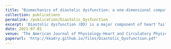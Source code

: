 ```yaml
---
title: "Biomechanics of diastolic dysfunction: a one-dimensional computational modeling approach"
collection: publications
permalink: /publication/Diastolic_Dysfunction
excerpt: 'Diastolic dysfunction (DD) is a major component of heart failure with preserved ejection fraction (HFpEF). Accordingly, a profound understanding of the underlying biomechanical mechanisms involved in DD is needed to elucidate all aspects of HFpEF. In this study, we have developed a computational model of DD by leveraging the power of an advanced one-dimensional arterial network coupled to a four-chambered zero-dimensional cardiac model. The two main pathologies investigated were linked to the active relaxation of the myocardium and the passive stiffness of the left ventricular wall. These pathologies were quantified through two parameters for the biphasic delay of active relaxation, which simulate the early and late-phase relaxation delay, and one parameter for passive stiffness, which simulates the increased nonlinear stiffness of the ventricular wall. A parameter sensitivity analysis was conducted on each of the three parameters to investigate their effect in isolation. The three parameters were then concurrently adjusted to produce the three main phenotypes of DD. It was found that the impaired relaxation phenotype can be replicated by mainly manipulating the active relaxation, the pseudo-normal phenotype was replicated by manipulating both the active relaxation and passive stiffness, and, finally, the restricted phenotype was replicated by mainly changing the passive stiffness. This article presents a simple model producing a holistic and comprehensive replication of the main DD phenotypes and presents novel biomechanical insights on how key parameters defining the relaxation and stiffness properties of the myocardium affect the development and manifestation of DD.'
date: 2021-07-01
venue: 'The American Journal of Physiology-Heart and Circulatory Physiology'
paperurl: 'http://kkadry.github.io/files/Diastolic_Dysfunction.pdf'
---
```

